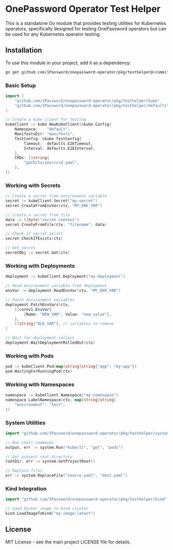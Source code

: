 # OnePassword Operator Test Helper

This is a standalone Go module that provides testing utilities for Kubernetes operators, specifically designed for testing OnePassword operators but can be used for any Kubernetes operator testing.

## Installation

To use this module in your project, add it as a dependency:

```bash
go get github.com/1Password/onepassword-operator/pkg/testhelper@<commit-hash>
```

### Basic Setup

```go
import (
    "github.com/1Password/onepassword-operator/pkg/testhelper/kube"
    "github.com/1Password/onepassword-operator/pkg/testhelper/defaults"
)

// Create a kube client for testing
kubeClient := kube.NewKubeClient(&kube.Config{
    Namespace:    "default",
    ManifestsDir: "manifests",
    TestConfig: &kube.TestConfig{
        Timeout:  defaults.E2ETimeout,
        Interval: defaults.E2EInterval,
    },
    CRDs: []string{
        "path/to/your/crd.yaml",
    },
})
```

### Working with Secrets

```go
// Create a secret from environment variable
secret := kubeClient.Secret("my-secret")
secret.CreateFromEnvVar(ctx, "MY_ENV_VAR")

// Create a secret from file
data := []byte("secret content")
secret.CreateFromFile(ctx, "filename", data)

// Check if secret exists
secret.CheckIfExists(ctx)

// Get secret
secretObj := secret.Get(ctx)
```

### Working with Deployments

```go
deployment := kubeClient.Deployment("my-deployment")

// Read environment variable from deployment
envVar := deployment.ReadEnvVar(ctx, "MY_ENV_VAR")

// Patch environment variables
deployment.PatchEnvVars(ctx, 
    []corev1.EnvVar{
        {Name: "NEW_VAR", Value: "new_value"},
    },
    []string{"OLD_VAR"}, // variables to remove
)

// Wait for deployment rollout
deployment.WaitDeploymentRolledOut(ctx)
```

### Working with Pods

```go
pod := kubeClient.Pod(map[string]string{"app": "my-app"})
pod.WaitingForRunningPod(ctx)
```

### Working with Namespaces

```go
namespace := kubeClient.Namespace("my-namespace")
namespace.LabelNamespace(ctx, map[string]string{
    "environment": "test",
})
```

### System Utilities

```go
import "github.com/1Password/onepassword-operator/pkg/testhelper/system"

// Run shell commands
output, err := system.Run("kubectl", "get", "pods")

// Get project root directory
rootDir, err := system.GetProjectRoot()

// Replace files
err := system.ReplaceFile("source.yaml", "dest.yaml")
```

### Kind Integration

```go
import "github.com/1Password/onepassword-operator/pkg/testhelper/kind"

// Load Docker image to Kind cluster
kind.LoadImageToKind("my-image:latest")
```

## License

MIT License - see the main project LICENSE file for details.
